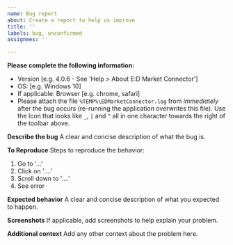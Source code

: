 ```yaml
---
name: Bug report
about: Create a report to help us improve
title: ''
labels: bug, unconfirmed
assignees: ''

---
```


**Please complete the following information:**
 - Version [e.g. 4.0.6 - See 'Help > About E:D Market Connector']
 - OS: [e.g. Windows 10]
 - If applicable: Browser [e.g. chrome, safari]
 - Please attach the file `%TEMP%\EDMarketConnector.log` from *immediately* after the bug occurs (re-running the application overwrites this file).  Use the Icon that looks like `_`, `|` and `^` all in one character towards the right of the toolbar above.

**Describe the bug**
A clear and concise description of what the bug is.

**To Reproduce**
Steps to reproduce the behavior:
1. Go to '...'
2. Click on '....'
3. Scroll down to '....'
4. See error

**Expected behavior**
A clear and concise description of what you expected to happen.

**Screenshots**
If applicable, add screenshots to help explain your problem.

**Additional context**
Add any other context about the problem here.
